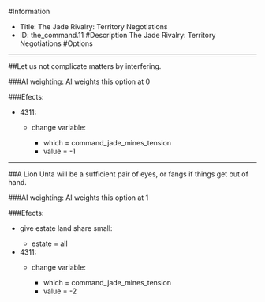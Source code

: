 #Information
 - Title: The Jade Rivalry: Territory Negotiations
 - ID: the_command.11
#Description
The Jade Rivalry: Territory Negotiations
#Options

___
##Let us not complicate matters by interfering.

###AI weighting:
AI weights this option at 0


###Efects:<ul><li>4311:</li><ul><li>change variable:</li><ul><li>which = command_jade_mines_tension</li><li>value = -1</li></ul></ul></ul>

___
##A Lion Unta will be a sufficient pair of eyes, or fangs if things get out of hand.

###AI weighting:
AI weights this option at 1


###Efects:<ul><li>give estate land share small:</li><ul><li>estate = all</li></ul><li>4311:</li><ul><li>change variable:</li><ul><li>which = command_jade_mines_tension</li><li>value = -2</li></ul></ul></ul>
